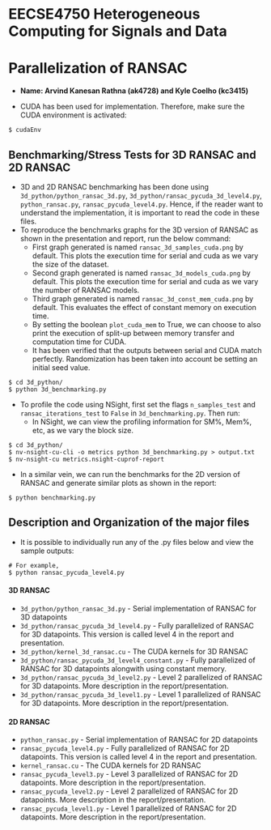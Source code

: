 # EECSE4750 Heterogeneous Computing for Signals and Data

# Parallelization of RANSAC

* **Name: Arvind Kanesan Rathna (ak4728) and Kyle Coelho (kc3415)**

* CUDA has been used for implementation. Therefore, make sure the CUDA environment is activated:
```
$ cudaEnv
```

## Benchmarking/Stress Tests for 3D RANSAC and 2D RANSAC

* 3D and 2D RANSAC benchmarking has been done using `3d_python/python_ransac_3d.py`, `3d_python/ransac_pycuda_3d_level4.py`, `python_ransac.py`, `ransac_pycuda_level4.py`. Hence, if the reader want to understand the 
implementation, it is important to read the code in these files.
* To reproduce the benchmarks graphs for the 3D version of RANSAC as shown in the presentation and report, run the below command:
    * First graph generated is named `ransac_3d_samples_cuda.png` by default. This plots the execution time for serial and cuda as we vary the size of the dataset.
    * Second graph generated is named `ransac_3d_models_cuda.png` by default. This plots the execution time for serial and cuda as we vary the number of RANSAC models.
    * Third graph generated is named `ransac_3d_const_mem_cuda.png` by default. This evaluates the effect of constant memory on execution time.
    * By setting the boolean `plot_cuda_mem` to True, we can choose to also print the execution of split-up between memory transfer and computation time for CUDA.
    * It has been verified that the outputs between serial and CUDA match perfectly. Randomization has been taken into account be setting an initial seed value.
```
$ cd 3d_python/
$ python 3d_benchmarking.py
```
* To profile the code using NSight, first set the flags `n_samples_test` and `ransac_iterations_test` to `False` in `3d_benchmarking.py`. Then run:
    * In NSight, we can view the profiling information for SM%, Mem%, etc, as we vary the block size.
```
$ cd 3d_python/
$ nv-nsight-cu-cli -o metrics python 3d_benchmarking.py > output.txt
$ nv-nsight-cu metrics.nsight-cuprof-report
```

* In a similar vein, we can run the benchmarks for the 2D version of RANSAC and generate similar plots as shown in the report:

```
$ python benchmarking.py 
```


## Description and Organization of the major files

* It is possible to individually run any of the .py files below and view the sample outputs:

```
# For example,
$ python ransac_pycuda_level4.py
```
#### 3D RANSAC
- `3d_python/python_ransac_3d.py` - Serial implementation of RANSAC for 3D datapoints
- `3d_python/ransac_pycuda_3d_level4.py` - Fully parallelized of RANSAC for 3D datapoints. This version is called level 4 in the report and presentation.
- `3d_python/kernel_3d_ransac.cu` - The CUDA kernels for 3D RANSAC
- `3d_python/ransac_pycuda_3d_level4_constant.py` - Fully parallelized of RANSAC for 3D datapoints alongwith using constant memory. 
- `3d_python/ransac_pycuda_3d_level2.py` - Level 2 parallelized of RANSAC for 3D datapoints. More description in the report/presentation.
- `3d_python/ransac_pycuda_3d_level1.py` - Level 1 parallelized of RANSAC for 3D datapoints. More description in the report/presentation.

#### 2D RANSAC
- `python_ransac.py` - Serial implementation of RANSAC for 2D datapoints
- `ransac_pycuda_level4.py` - Fully parallelized of RANSAC for 2D datapoints. This version is called level 4 in the report and presentation.
- `kernel_ransac.cu` - The CUDA kernels for 2D RANSAC
- `ransac_pycuda_level3.py` - Level 3 parallelized of RANSAC for 2D datapoints. More description in the report/presentation.
- `ransac_pycuda_level2.py` - Level 2 parallelized of RANSAC for 2D datapoints. More description in the report/presentation.
- `ransac_pycuda_level1.py` - Level 1 parallelized of RANSAC for 2D datapoints. More description in the report/presentation.